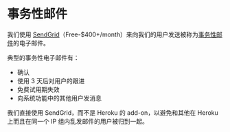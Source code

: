 # 事务性邮件

我们使用 [SendGrid](http://sendgrid.com/)（Free-$400+/month）来向我们的用户发送被称为[事务性邮件](http://www.foundrygroup.com/wp/2010/04/foundry-group-invests-in-sendgrid/)的电子邮件。

典型的事务性电子邮件有：

- 确认
- 使用 3 天后对用户的跟进
- 免费试用期失效
- 向系统功能中的其他用户发消息

我们直接使用 SendGrid，而不是 Heroku 的 add-on，以避免和其他在 Heroku 上而且在同一个 IP 组内乱发邮件的用户被归到一起。
